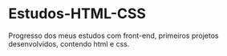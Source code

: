 # Estudos-HTML-CSS
Progresso dos meus estudos com front-end, primeiros projetos desenvolvidos, contendo html e css.
